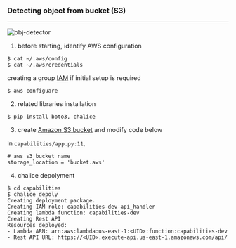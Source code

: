 ### Detecting object from bucket (S3)
---
![obj-detector](https://user-images.githubusercontent.com/33476636/176391630-8874826d-aa0a-4f09-a59a-1dd4486dbb00.png)

1. before starting, identify AWS configuration
```
$ cat ~/.aws/config
$ cat ~/.aws/credentials
```
creating a group [IAM](https://us-east-1.console.aws.amazon.com/iamv2) if initial setup is required
```
$ aws configuare
```

2. related libraries installation
```
$ pip install boto3, chalice
```

3. create [Amazon S3 bucket](https://s3.console.aws.amazon.com/s3) and modify code below

in `capabilities/app.py:11`,
```
# aws s3 bucket name
storage_location = 'bucket.aws'
```

4. chalice depolyment
```
$ cd capabilities
$ chalice depoly
Creating deployment package.
Creating IAM role: capabilities-dev-api_handler
Creating lambda function: capabilities-dev
Creating Rest API
Resources deployed:
- Lambda ARN: arn:aws:lambda:us-east-1:<UID>:function:capabilities-dev
- Rest API URL: https://<UID>.execute-api.us-east-1.amazonaws.com/api/
```